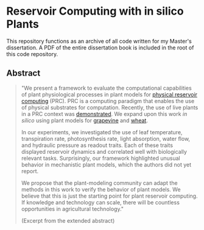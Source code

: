 # Reservoir Computing with in silico Plants

This repository functions as an archive of all code written for my Master's dissertation. A PDF of the entire dissertation book is included in the root of this code repository.

## Abstract

> "We present a framework to evaluate the computational capabilities of plant physiological processes in plant models for [physical reservoir computing](https://iopscience.iop.org/article/10.35848/1347-4065/ab8d4f) (PRC). PRC is a computing paradigm that enables the use of physical substrates for computation. Recently, the use of live plants in a PRC context was [demonstrated](https://biblio.ugent.be/publication/8739713). We expand upon this work *in silico* using plant models for [grapevine](https://github.com/openalea/hydroshoot) and [wheat](https://github.com/openalea-incubator/cn-wheat). 
> 
> In our experiments, we investigated the use of leaf temperature, transpiration rate, photosynthesis rate, light absorption, water flow, and hydraulic pressure as readout traits. Each of these traits displayed reservoir dynamics and correlated well with biologically relevant tasks. Surprisingly, our framework highlighted unusual behavior in mechanistic plant models, which the authors did not yet report.
>
> We propose that the plant-modeling community can adapt the methods in this work to verify the behavior of plant models. We believe that this is just the starting point for plant reservoir computing. If knowledge and technology can scale, there will be countless opportunities in agricultural technology."
> 
> (Excerpt from the extended abstract)